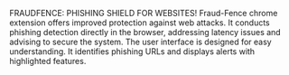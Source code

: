 FRAUDFENCE: PHISHING SHIELD FOR WEBSITES!
Fraud-Fence chrome extension offers improved protection against web attacks. 
It conducts phishing detection directly in the browser, addressing latency issues and advising to secure the system. 
The user interface is designed for easy understanding. 
It identifies phishing URLs and displays alerts with highlighted features.
